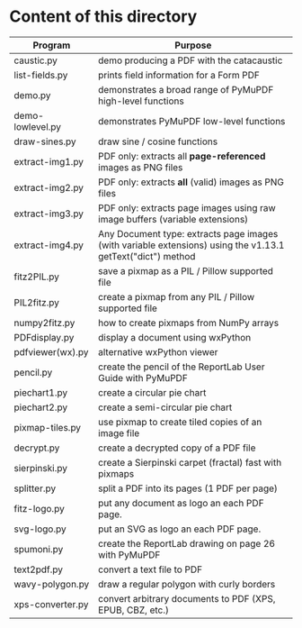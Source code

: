 # Content of this directory

Program | Purpose
------- | -------
caustic.py | demo producing a PDF with the catacaustic
list-fields.py | prints field information for a Form PDF
demo.py | demonstrates a broad range of PyMuPDF high-level functions
demo-lowlevel.py | demonstrates PyMuPDF low-level functions
draw-sines.py | draw sine / cosine functions
extract-img1.py | PDF only: extracts all **page-referenced** images as PNG files
extract-img2.py | PDF only: extracts **all** (valid) images as PNG files
extract-img3.py | PDF only: extracts page images using raw image buffers (variable extensions)
extract-img4.py | Any Document type: extracts page images (with variable extensions) using the v1.13.1 getText("dict") method
fitz2PIL.py | save a pixmap as a PIL / Pillow supported file
PIL2fitz.py | create a pixmap from any PIL / Pillow supported file
numpy2fitz.py | how to create pixmaps from NumPy arrays
PDFdisplay.py | display a document using wxPython
pdfviewer(wx).py | alternative wxPython viewer
pencil.py | create the pencil of the ReportLab User Guide with PyMuPDF
piechart1.py | create a circular pie chart
piechart2.py | create a semi-circular pie chart
pixmap-tiles.py | use pixmap to create tiled copies of an image file
decrypt.py | create a decrypted copy of a PDF file
sierpinski.py | create a Sierpinski carpet (fractal) fast with pixmaps
splitter.py | split a PDF into its pages (1 PDF per page)
fitz-logo.py | put any document as logo an each PDF page.
svg-logo.py | put an SVG as logo an each PDF page.
spumoni.py | create the ReportLab drawing on page 26 with PyMuPDF
text2pdf.py | convert a text file to PDF
wavy-polygon.py | draw a regular polygon with curly borders
xps-converter.py | convert arbitrary documents to PDF (XPS, EPUB, CBZ, etc.)
